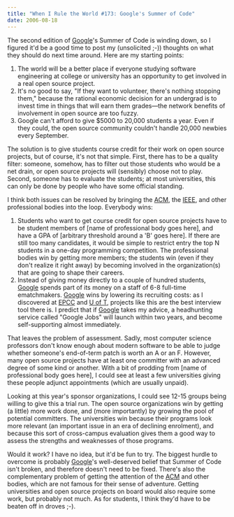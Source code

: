 ```yaml
---
title: "When I Rule the World #173: Google's Summer of Code"
date: 2006-08-18
---
```

The second edition of <a href="http://www.google.com">Google</a>'s Summer of Code is winding down, so I figured it'd be a good time to post my (unsolicited ;-)) thoughts on what they should do next time around.  Here are my starting points:
<ol>
  <li>The world will be a better place if everyone studying software engineering at college or university has an opportunity to get involved in a real open source project.</li>
  <li>It's no good to say, "If they want to volunteer, there's nothing stopping them," because the rational economic decision for an undergrad is to invest time in things that will earn them grades—the network benefits of involvement in open source are too fuzzy.</li>
  <li>Google can't afford to give $5000 to 20,000 students a year.  Even if they could, the open source community couldn't handle 20,000 newbies every September.</li>
</ol>
The solution is to give students course credit for their work on open source projects, but of course, it's not that simple.  First, there has to be a quality filter: someone, somehow, has to filter out those students who would be a net drain, or open source projects will (sensibly) choose not to play.  Second, someone has to evaluate the students; at most universities, this can only be done by people who have some official standing.

I think both issues can be resolved by bringing the <a href="http://www.acm.org">ACM</a>, the <a href="http://www.ieee.org">IEEE</a>, and other professional bodies into the loop.  Everybody wins:
<ol>
  <li>Students who want to get course credit for open source projects have to be student members of [name of professional body goes here], and have a GPA of [arbitrary threshold around a 'B' goes here].  If there are still too many candidates, it would be simple to restrict entry the top N students in a one-day programming competition. The professional bodies win by getting more members; the students win (even if they don't realize it right away) by becoming involved in the organization(s) that are going to shape their careers.</li>
  <li>Instead of giving money directly to a couple of hundred students, <a href="http://www.google.com">Google</a> spends part of its money on a staff of 6-8 full-time ematchmakers.  <a href="http://www.google.com">Google</a> wins by lowering its recruiting costs: as I discovered at <a href="http://www.epcc.ed.ac.uk">EPCC</a> and <a href="http://www.cs.utoronto.ca">U of T</a>, projects like this are the best interview tool there is.  I predict that if <a href="http://www.google.com">Google</a> takes my advice, a headhunting service called "Google Jobs" will launch within two years, and become self-supporting almost immediately.</li>
</ol>
That leaves the problem of assessment.  Sadly, most computer science professors don't know enough about modern software to be able to judge whether someone's end-of-term patch is worth an A or an F. However, many open source projects have at least one committer with an advanced degree of some kind or another.  With a bit of prodding from [name of professional body goes here], I could see at least a few universities giving these people adjunct appointments (which are usually unpaid).

Looking at this year's sponsor organizations, I could see 12-15 groups being willing to give this a trial run.  The open source organizations win by getting (a little) more work done, and (more importantly) by growing the pool of potential committers.  The universities win because their programs look more relevant (an important issue in an era of declining enrolment), and because this sort of cross-campus evaluation gives them a good way to assess the strengths and weaknesses of those programs.

Would it work?  I have no idea, but it'd be fun to try.  The biggest hurdle to overcome is probably <a href="http://www.google.com">Google</a>'s well-deserved belief that Summer of Code isn't broken, and therefore doesn't need to be fixed. There's also the complementary problem of getting the attention of the <a href="http://www.acm.org">ACM</a> and other bodies, which are not famous for their sense of adventure.  Getting universities and open source projects on board would also require some work, but probably not much.  As for students, I think they'd have to be beaten off in droves ;-).
